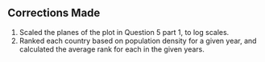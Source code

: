 ## Corrections Made

1.  Scaled the planes of the plot in Question 5 part 1, to log scales.
2.  Ranked each country based on population density for a given year, and calculated the average rank for each in the given years.
